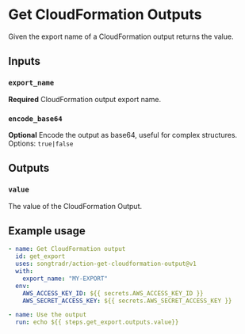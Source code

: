 # Get CloudFormation Outputs

Given the export name of a CloudFormation output returns the value.

## Inputs

### `export_name`

**Required** CloudFormation output export name.

### `encode_base64`

**Optional** Encode the output as base64, useful for complex structures. Options: `true|false`

## Outputs

### `value`

The value of the CloudFormation Output.

## Example usage

```yaml
- name: Get CloudFormation output
  id: get_export
  uses: songtradr/action-get-cloudformation-output@v1
  with:
    export_name: "MY-EXPORT"
  env:
    AWS_ACCESS_KEY_ID: ${{ secrets.AWS_ACCESS_KEY_ID }}
    AWS_SECRET_ACCESS_KEY: ${{ secrets.AWS_SECRET_ACCESS_KEY }}

- name: Use the output
  run: echo ${{ steps.get_export.outputs.value}}
```
